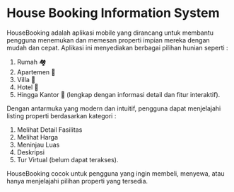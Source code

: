 # House Booking Information System
HouseBooking adalah aplikasi mobile yang dirancang untuk membantu pengguna menemukan dan memesan properti impian mereka dengan mudah dan cepat. Aplikasi ini menyediakan berbagai pilihan hunian seperti :
1. Rumah 🏘
2. Apartemen 🏬
3.  Villa 🏡
4. Hotel 🏨
5. Hingga Kantor 🏣 (lengkap dengan informasi detail dan fitur interaktif).

Dengan antarmuka yang modern dan intuitif, pengguna dapat menjelajahi listing properti berdasarkan kategori :
1. Melihat Detail Fasilitas
2. Melihat Harga
3. Meninjau Luas 
4. Deskripsi 
5. Tur Virtual (belum dapat terakses).

HouseBooking cocok untuk pengguna yang ingin membeli, menyewa, atau hanya menjelajahi pilihan properti yang tersedia.


